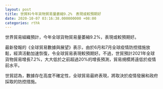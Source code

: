 ```yaml
---
layout: post
title: 世貿料今年貨物貿易量萎縮9.2%　表現或較預期好
date: 2020-10-07 03:16:38.000000000 +08:00
categories: rthk
---
```


世界貿易組織預計，今年全球貨物貿易量萎縮9.2%，表現或較預期好。

最新發報的《全球貿易數據與展望》表示，由於6月和7月全球疫情防控措施放鬆，經濟活動加速恢復，令全球貿易表現較預期好。不過，世貿預計2021年全球貨物貿易增長7.2%，大大低於之前超過20%的增長預測，貿易規模將遠低於疫情前水平。

世貿認為，數據存在高度不確定性，全球貿易最終表現，將取決於疫情發展和政府採取的防控措施。
